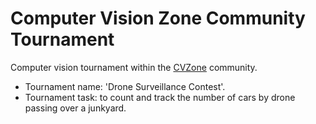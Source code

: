 # Computer Vision Zone Community Tournament

Computer vision tournament within the [CVZone](https://www.computervision.zone/) community.

* Tournament name:  'Drone Surveillance Contest'.
* Tournament task:   to count and track the number of cars by drone passing over a junkyard.




